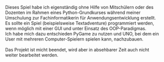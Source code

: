 Dieses Spiel habe ich eigenständig ohne Hilfe von Mitschülern oder des Dozenten im Rahmen eines Python-Grundkurses während meiner Umschulung zur Fachinformatikerin für Anwendungsentwicklung erstellt.<br>
Es sollte ein Spiel (beispielsweise Textadventure) programmiert werden, wenn möglich mit einer GUI und unter Einsatz des OOP-Paradigmas.<br>
Ich habe mich dazu entschieden PyGame zu nutzen und UNO, bei dem ein User mit mehreren Computer-Spielern spielen kann, nachzubauen.<br><br>
Das Projekt ist micht beendet, wird aber in absehbarer Zeit auch nicht weiter bearbeitet werden.
